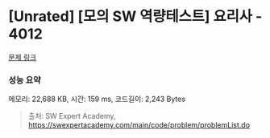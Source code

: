 # [Unrated] [모의 SW 역량테스트] 요리사 - 4012 

[문제 링크](https://swexpertacademy.com/main/code/problem/problemDetail.do?contestProbId=AWIeUtVakTMDFAVH) 

### 성능 요약

메모리: 22,688 KB, 시간: 159 ms, 코드길이: 2,243 Bytes



> 출처: SW Expert Academy, https://swexpertacademy.com/main/code/problem/problemList.do